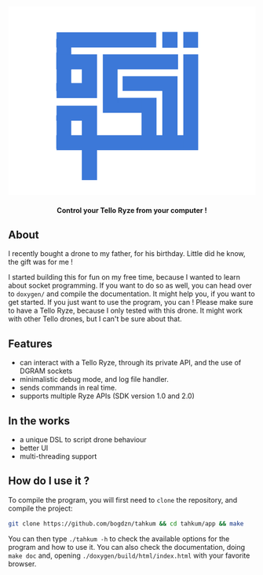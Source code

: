 ![Tahkum](./.github/tahkum.png)


<h4 align="center">Control your Tello Ryze from your computer !</h4>

## About

I recently bought a drone to my father, for his birthday. Little did he know, the gift was for me !

I started building this for fun on my free time, because I wanted to learn about socket programming. If you want to do so as well, you can head over to `doxygen/` and compile the documentation. It might help you, if you want to get started.
If you just want to use the program, you can ! Please make sure to have a Tello Ryze, because I only tested with this drone. It might work with other Tello drones, but I can't be sure about that.


## Features

- can interact with a Tello Ryze, through its private API, and the use of DGRAM sockets
- minimalistic debug mode, and log file handler.
- sends commands in real time.
- supports multiple Ryze APIs (SDK version 1.0 and 2.0)

## In the works

- a unique DSL to script drone behaviour
- better UI
- multi-threading support

## How do I use it ?

To compile the program, you will first need to `clone` the repository, and compile the project:
```bash
git clone https://github.com/bogdzn/tahkum && cd tahkum/app && make
```

You can then type `./tahkum -h` to check the available options for the program and how to use it.
You can also check the documentation, doing `make doc` and, opening `./doxygen/build/html/index.html` with your favorite browser.
